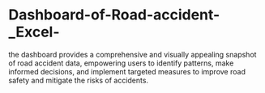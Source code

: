 # Dashboard-of-Road-accident-_Excel-
the dashboard provides a comprehensive and visually appealing snapshot of road accident data, empowering users to identify patterns, make informed decisions, and implement targeted measures to improve road safety and mitigate the risks of accidents.
